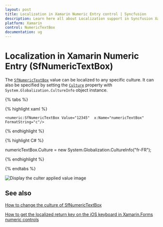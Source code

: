 ```yaml
---
layout: post
title: Localization in Xamarin Numeric Entry control | Syncfusion
description: Learn here all about Localization support in Syncfusion Xamarin Numeric Entry (SfNumericTextBox) control and more.
platform: Xamarin
control: NumericTextBox
documentation: ug
---
```

# Localization in Xamarin Numeric Entry (SfNumericTextBox)

The [`SfNumericTextBox`](https://help.syncfusion.com/cr/xamarin/Syncfusion.SfNumericTextBox.XForms.SfNumericTextBox.html) value can be localized to any specific culture. It can also be specified by setting the [`Culture`](https://help.syncfusion.com/cr/xamarin/Syncfusion.SfNumericTextBox.XForms.SfNumericTextBox.html#Syncfusion_SfNumericTextBox_XForms_SfNumericTextBox_Culture) property with `System.Globalization.CultureInfo` object instance.

{% tabs %}
	
{% highlight xaml %}

	<numeric:SfNumericTextBox Value="12345"  x:Name="numericTextBox" FormatString="c"/>
	
{% endhighlight %}

{% highlight C# %}

   numericTextBox.Culture = new System.Globalization.CultureInfo("fr-FR");
	 
{% endhighlight %}

{% endtabs %}

![Display the culter applied value image](images/Culture.png)

## See also

[How to change the culture of SfNumericTextBox](https://support.syncfusion.com/kb/article/6845/how-to-change-the-culture-of-numerictextbox)

[How to get the localized return key on the iOS keyboard in Xamarin.Forms numeric controls](https://support.syncfusion.com/kb/article/10234/how-to-get-the-localized-return-key-on-the-ios-keyboard-in-xamarin-forms-numeric-controls)

